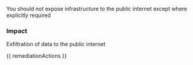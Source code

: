 
You should not expose infrastructure to the public internet except where explicitly required

### Impact
Exfiltration of data to the public internet

<!-- DO NOT CHANGE -->
{{ remediationActions }}

